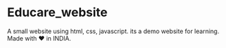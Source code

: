 # Educare_website
A small website using html, css, javascript.
its a demo website for learning.
Made with ❤️ in INDIA.
